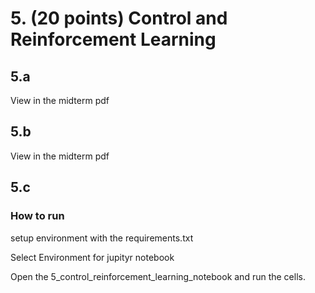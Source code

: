 # 5. (20 points) Control and Reinforcement Learning

## 5.a
View in the midterm pdf
## 5.b
View in the midterm pdf
## 5.c
### How to run
setup environment with the requirements.txt

Select Environment for jupityr notebook

Open the 5_control_reinforcement_learning_notebook and run the cells. 
